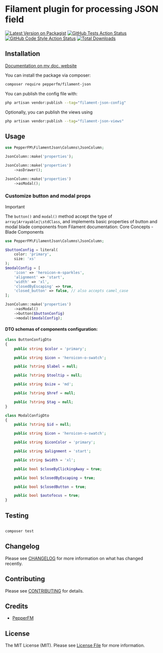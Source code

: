 # Filament plugin for processing JSON field

[![Latest Version on Packagist](https://img.shields.io/packagist/v/pepperfm/filament-json.svg?style=flat-square)](https://packagist.org/packages/pepperfm/filament-json)
[![GitHub Tests Action Status](https://img.shields.io/github/actions/workflow/status/pepperfm/filament-json/run-tests.yml?branch=main&label=tests&style=flat-square)](https://github.com/pepperfm/filament-json/actions?query=workflow%3Arun-tests+branch%3Amain)
[![GitHub Code Style Action Status](https://img.shields.io/github/actions/workflow/status/pepperfm/filament-json/fix-php-code-styling.yml?branch=main&label=code%20style&style=flat-square)](https://github.com/pepperfm/filament-json/actions?query=workflow%3A"Fix+PHP+code+styling"+branch%3Amain)
[![Total Downloads](https://img.shields.io/packagist/dt/pepperfm/filament-json.svg?style=flat-square)](https://packagist.org/packages/pepperfm/filament-json)

## Installation

[Documentation on my doc. website](https://docs.pepperfm.com/filament-json)

You can install the package via composer:

```bash
composer require pepperfm/filament-json
```

You can publish the config file with:

```bash
php artisan vendor:publish --tag="filament-json-config"
```

Optionally, you can publish the views using

```bash
php artisan vendor:publish --tag="filament-json-views"
```

## Usage

```php
use PepperFM\FilamentJson\Columns\JsonColumn;

JsonColumn::make('properties');

JsonColumn::make('properties')
    ->asDrawer();

JsonColumn::make('properties')
    ->asModal();
```

### Customize button and modal props
> [!IMPORTANT]
> The `button()` and `modal()` method accept the type of `array|Arrayable|\stdClass`, and implements basic properties of button and modal blade components from Filament documentation: Core Concepts - Blade Components

```php
use PepperFM\FilamentJson\Columns\JsonColumn;

$buttonConfig = literal(
    color: 'primary',
    size: 'xs'
);
$modalConfig = [
    'icon' => 'heroicon-m-sparkles',
    'alignment' => 'start',
    'width' => 'xl',
    'closedByEscaping' => true,
    'closed_button' => false, // also accepts camel_case
];

JsonColumn::make('properties')
    ->asModal()
    ->button($buttonConfig)
    ->modal($modalConfig);
```
#### DTO schemas of components configuration:
```php
class ButtonConfigDto
{
    public string $color = 'primary';

    public string $icon = 'heroicon-o-swatch';

    public ?string $label = null;

    public ?string $tooltip = null;

    public string $size = 'md';

    public ?string $href = null;

    public ?string $tag = null;
}
```
```php
class ModalConfigDto
{
    public ?string $id = null;

    public string $icon = 'heroicon-o-swatch';

    public string $iconColor = 'primary';

    public string $alignment = 'start';

    public string $width = 'xl';

    public bool $closeByClickingAway = true;

    public bool $closedByEscaping = true;

    public bool $closedButton = true;

    public bool $autofocus = true;
}
```

## Testing

```bash

composer test
```

## Changelog

Please see [CHANGELOG](CHANGELOG.md) for more information on what has changed recently.

## Contributing

Please see [CONTRIBUTING](.github/CONTRIBUTING.md) for details.

## Credits

- [PepperFM](https://github.com/pepperfm)

[//]: # (- [All Contributors]&#40;../../contributors&#41;)

## License

The MIT License (MIT). Please see [License File](LICENSE.md) for more information.
